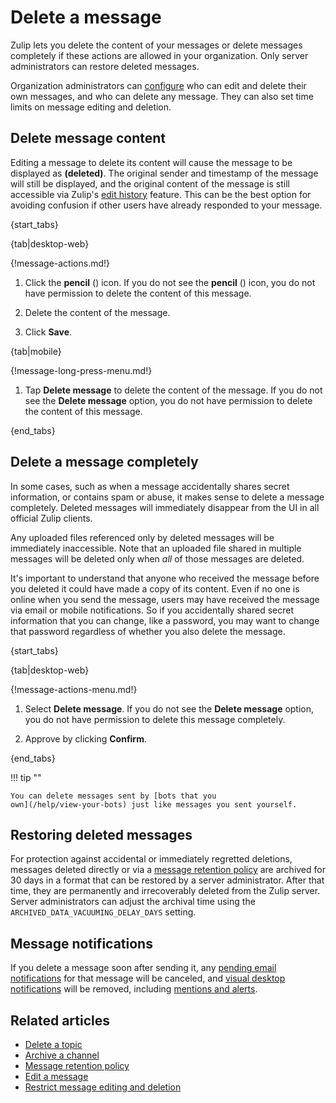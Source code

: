 # Delete a message

Zulip lets you delete the content of your messages or delete messages completely
if these actions are allowed in your organization. Only server administrators
can restore deleted messages.

Organization administrators can
[configure](/help/restrict-message-editing-and-deletion) who can edit and delete
their own messages, and who can delete any message. They can also set time
limits on message editing and deletion.

## Delete message content

Editing a message to delete its content will cause the message to be displayed
as **(deleted)**.  The original sender and timestamp of the message will still
be displayed, and the original content of the message is still accessible via
Zulip's [edit history](/help/view-a-messages-edit-history) feature.  This can be
the best option for avoiding confusion if other users have already responded to
your message.

{start_tabs}

{tab|desktop-web}

{!message-actions.md!}

1. Click the **pencil** (<i class="zulip-icon zulip-icon-edit"></i>) icon. If you do not see
   the **pencil** (<i class="zulip-icon zulip-icon-edit"></i>) icon, you do not have
   permission to delete the content of this message.

1. Delete the content of the message.

1. Click **Save**.

{tab|mobile}

{!message-long-press-menu.md!}

1. Tap **Delete message** to delete the content of the message.  If you do not
   see the **Delete message** option, you do not have permission to delete the
   content of this message.

{end_tabs}

## Delete a message completely

In some cases, such as when a message accidentally shares secret information, or
contains spam or abuse, it makes sense to delete a message completely. Deleted
messages will immediately disappear from the UI in all official Zulip clients.

Any uploaded files referenced only by deleted messages will be immediately
inaccessible. Note that an uploaded file shared in multiple messages will be
deleted only when *all* of those messages are deleted.

It's important to understand that anyone who received the message
before you deleted it could have made a copy of its content. Even if
no one is online when you send the message, users may have received
the message via email or mobile notifications. So if you
accidentally shared secret information that you can change, like a
password, you may want to change that password regardless of whether
you also delete the message.

{start_tabs}

{tab|desktop-web}

{!message-actions-menu.md!}

1. Select **Delete message**. If you do not see the **Delete message** option,
   you do not have permission to delete this message completely.

2. Approve by clicking **Confirm**.

{end_tabs}

!!! tip ""

    You can delete messages sent by [bots that you
    own](/help/view-your-bots) just like messages you sent yourself.

## Restoring deleted messages

For protection against accidental or immediately regretted
deletions, messages deleted directly or via a [message retention
policy](/help/message-retention-policy) are archived for 30 days in a
format that can be restored by a server administrator.  After that
time, they are permanently and irrecoverably deleted from the Zulip
server.  Server administrators can adjust the archival time using
the `ARCHIVED_DATA_VACUUMING_DELAY_DAYS` setting.

## Message notifications

If you delete a message soon after sending it, any [pending email
notifications](/help/email-notifications#configure-delay-for-message-notification-emails)
for that message will be canceled, and
[visual desktop notifications](/help/desktop-notifications) will be removed,
including [mentions and alerts](/help/dm-mention-alert-notifications).

## Related articles

* [Delete a topic](/help/delete-a-topic)
* [Archive a channel](/help/archive-a-channel)
* [Message retention policy](/help/message-retention-policy)
* [Edit a message](/help/edit-a-message)
* [Restrict message editing and deletion](/help/restrict-message-editing-and-deletion)
